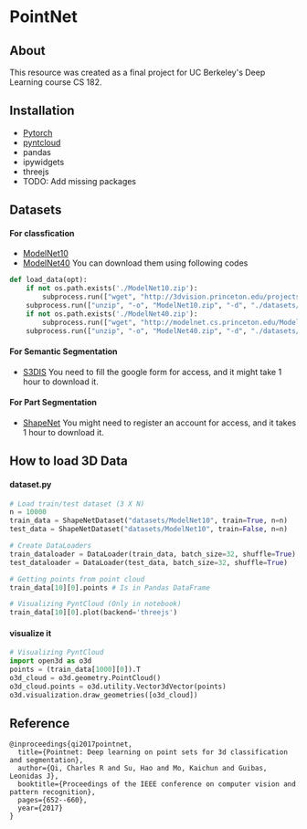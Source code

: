 # PointNet
## About
This resource was created as a final project for UC Berkeley's Deep Learning course CS 182.

## Installation
- [Pytorch](https://pytorch.org/get-started/locally/)
- [pyntcloud](https://pyntcloud.readthedocs.io/en/latest/installation.html)
- pandas
- ipywidgets
- threejs
- TODO: Add missing packages

## Datasets
#### For classfication
- [ModelNet10](http://3dvision.princeton.edu/projects/2014/3DShapeNets/ModelNet10.zip)
- [ModelNet40](http://modelnet.cs.princeton.edu/ModelNet40.zip)
You can download them using following codes
```python
def load_data(opt):
    if not os.path.exists('./ModelNet10.zip'):
        subprocess.run(["wget", "http://3dvision.princeton.edu/projects/2014/3DShapeNets/ModelNet10.zip"])
    subprocess.run(["unzip", "-o", "ModelNet10.zip", "-d", "./datasets/"])
    if not os.path.exists('./ModelNet40.zip'):
        subprocess.run(["wget", "http://modelnet.cs.princeton.edu/ModelNet40.zip"])
    subprocess.run(["unzip", "-o", "ModelNet40.zip", "-d", "./datasets/"])
```
#### For Semantic Segmentation
- [S3DIS](http://buildingparser.stanford.edu/dataset.html)
You need to fill the google form for access, and it might take 1 hour to download it.

#### For Part Segmentation
- [ShapeNet](https://shapenet.org/download/shapenetcore)
You might need to register an account for access, and it takes 1 hour to download it.

## How to load 3D Data
#### **dataset.py**
```python
# Load train/test dataset (3 X N)
n = 10000
train_data = ShapeNetDataset("datasets/ModelNet10", train=True, n=n)
test_data = ShapeNetDataset("datasets/ModelNet10", train=False, n=n)

# Create DataLoaders
train_dataloader = DataLoader(train_data, batch_size=32, shuffle=True)
test_dataloader = DataLoader(test_data, batch_size=32, shuffle=True)

# Getting points from point cloud
train_data[10][0].points # Is in Pandas DataFrame

# Visualizing PyntCloud (Only in notebook)
train_data[10][0].plot(backend='threejs')
```

#### visualize it
```python
# Visualizing PyntCloud
import open3d as o3d
points = (train_data[1000][0]).T
o3d_cloud = o3d.geometry.PointCloud()
o3d_cloud.points = o3d.utility.Vector3dVector(points)
o3d.visualization.draw_geometries([o3d_cloud])
```


## Reference
```
@inproceedings{qi2017pointnet,
  title={Pointnet: Deep learning on point sets for 3d classification and segmentation},
  author={Qi, Charles R and Su, Hao and Mo, Kaichun and Guibas, Leonidas J},
  booktitle={Proceedings of the IEEE conference on computer vision and pattern recognition},
  pages={652--660},
  year={2017}
}
```